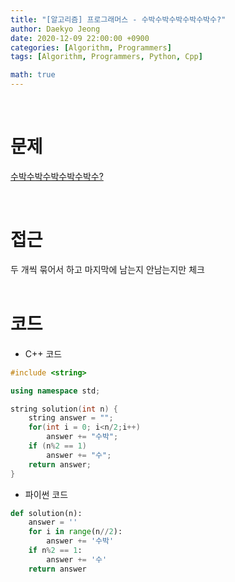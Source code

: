 ```yaml
---
title: "[알고리즘] 프로그래머스 - 수박수박수박수박수박수?"
author: Daekyo Jeong
date: 2020-12-09 22:00:00 +0900
categories: [Algorithm, Programmers]
tags: [Algorithm, Programmers, Python, Cpp]

math: true
---
```


<br/>

# **문제**


[수박수박수박수박수박수?](https://programmers.co.kr/learn/courses/30/lessons/12922)

<br/>

# **접근**  
두 개씩 묶어서 하고 마지막에 남는지 안남는지만 체크  
<br/>

# **코드**

- C++ 코드

```cpp
#include <string>

using namespace std;

string solution(int n) {
    string answer = "";
    for(int i = 0; i<n/2;i++)
        answer += "수박";
    if (n%2 == 1)
        answer += "수";          
    return answer;
}
```

- 파이썬 코드   

```py
def solution(n):
    answer = ''
    for i in range(n//2):
        answer += '수박'
    if n%2 == 1:
        answer += '수'
    return answer
```

<br/>
